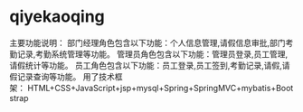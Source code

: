 # qiyekaoqing
主要功能说明： 部门经理角色包含以下功能：个人信息管理,请假信息审批,部门考勤记录,考勤系统管理等功能。 管理员角色包含以下功能：管理员登录,员工管理,请假统计等功能。 员工角色包含以下功能：员工登录,员工签到,考勤记录,请假,请假记录查询等功能。 用了技术框架： HTML+CSS+JavaScript+jsp+mysql+Spring+SpringMVC+mybatis+Bootstrap
